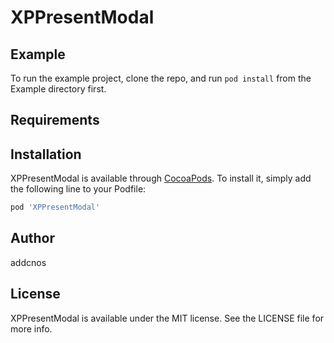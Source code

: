 # XPPresentModal

## Example

To run the example project, clone the repo, and run `pod install` from the Example directory first.

## Requirements

## Installation

XPPresentModal is available through [CocoaPods](https://cocoapods.org). To install
it, simply add the following line to your Podfile:

```ruby
pod 'XPPresentModal'
```

## Author

addcnos

## License

XPPresentModal is available under the MIT license. See the LICENSE file for more info.
